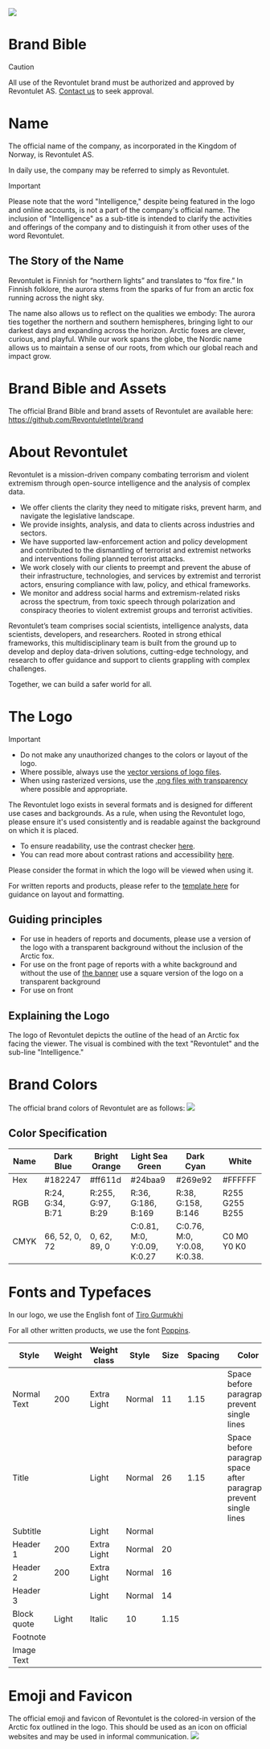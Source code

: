 ![](https://github.com/RevontuletIntel/brand/blob/main/assets/banner/Banner.png?raw=true)

# Brand Bible
>[!CAUTION]
>All use of the Revontulet brand must be authorized and approved by Revontulet AS. [Contact us](https://revontulet.co/contact) to seek approval.

# Name
The official name of the company, as incorporated in the Kingdom of Norway, is Revontulet AS.

In daily use, the company may be referred to simply as Revontulet.

>[!IMPORTANT]
>Please note that the word "Intelligence," despite being featured in the logo and online accounts, is not a part of the company's official name. The inclusion of "Intelligence" as a sub-title is intended to clarify the activities and offerings of the company and to distinguish it from other uses of the word Revontulet.
 
## The Story of the Name
Revontulet  is Finnish for “northern lights” and translates to “fox fire.” In Finnish folklore, the aurora stems from the sparks of fur from an arctic fox running across the night sky.

The name also allows us to reflect on the qualities we embody: The aurora ties together the northern and southern hemispheres, bringing light to our darkest days and expanding across the horizon. Arctic foxes are clever, curious, and playful. While our work spans the globe, the Nordic name allows us to maintain a sense of our roots, from which our global reach and impact grow.

# Brand Bible and Assets
The official Brand Bible and brand assets of Revontulet are available here: https://github.com/RevontuletIntel/brand

# About Revontulet

Revontulet is a mission-driven company combating terrorism and violent extremism through open-source intelligence and the analysis of complex data. 

* We offer clients the clarity they need to mitigate risks, prevent harm, and navigate the legislative landscape.
* We provide insights, analysis, and data to clients across industries and sectors. 
* We have supported law-enforcement action and policy development and contributed to the dismantling of terrorist and extremist networks and interventions foiling planned terrorist attacks. 
* We work closely with our clients to preempt and prevent the abuse of their infrastructure, technologies, and services by extremist and terrorist actors, ensuring compliance with law, policy, and ethical frameworks. 
* We monitor and address social harms and extremism-related risks across the spectrum, from toxic speech through polarization and conspiracy theories to violent extremist groups and terrorist activities.

Revontulet’s team comprises social scientists, intelligence analysts, data scientists, developers, and researchers. Rooted in strong ethical frameworks, this multidisciplinary team is built from the ground up to develop and deploy data-driven solutions, cutting-edge technology, and research to offer guidance and support to clients grappling with complex challenges.

Together, we can build a safer world for all.

# The Logo
>[!IMPORTANT]
>* Do not make any unauthorized changes to the colors or layout of the logo.
>* Where possible, always use the [vector versions of logo files](assets/logo/vector).
>* When using rasterized versions, use the [.png files with transparency](assets/logo/png) where possible and appropriate.

The Revontulet logo exists in several formats and is designed for different use cases and backgrounds. As a rule, when using the Revontulet logo, please ensure it's used consistently and is readable against the background on which it is placed. 

* To ensure readability, use the contrast checker [here](https://color.adobe.com/create/color-contrast-analyzer).
* You can read more about contrast rations and accessibility [here](https://adobe.design/stories/leading-design/inclusive-palettes-with-adobe-color).

Please consider the format in which the logo will be viewed when using it.

For written reports and products, please refer to the [template here](https://github.com/RevontuletIntel/brand/blob/main/templates/Template%20for%20Reports.pdf) for guidance on layout and formatting. 

## Guiding principles
* For use in headers of reports and documents, please use a version of the logo with a transparent background without the inclusion of the Arctic fox. 
* For use on the front page of reports with a white background and without the use of [the banner](https://github.com/RevontuletIntel/brand/blob/main/assets/banner/Banner.png?raw=true) use a square version of the logo on a transparent background
* For use on front

## Explaining the Logo
The logo of Revontulet depicts the outline of the head of an Arctic fox facing the viewer. The visual is combined with the text "Revontulet" and the sub-line "Intelligence." 

# Brand Colors
The official brand colors of Revontulet are as follows:
![](https://github.com/RevontuletIntel/brand/blob/main/colors.png?raw=true)

## Color Specification
| Name | Dark Blue | Bright Orange | Light Sea Green | Dark Cyan | White |
|------|-----------|---------------|-----------------|-----------|--------------|
|Hex | #182247 | #ff611d | #24baa9 | #269e92 | #FFFFFF | 
|RGB|R:24, G:34, B:71 |  R:255, G:97, B:29 | R:36, G:186, B:169  | R:38, G:158, B:146 | R255 G255 B255 |
|CMYK|66, 52, 0, 72 |  0, 62, 89, 0 | C:0.81, M:0, Y:0.09, K:0.27 |  C:0.76, M:0, Y:0.08, K:0.38. | C0 M0 Y0 K0 | 

# Fonts and Typefaces

In our logo, we use the English font of [Tiro Gurmukhi](https://fonts.google.com/specimen/Tiro+Gurmukhi)

For all other written products, we use the font [Poppins](https://fonts.google.com/specimen/Poppins).

| Style | Weight | Weight class | Style | Size | Spacing | Color | Notes | 
| ------|--------|--------------|------ |------|---------|-------|-------|
| Normal Text | 200 | Extra Light | Normal | 11 | 1.15 | Space before paragraph, prevent single lines|
| Title | | Light | Normal |  26 | 1.15 | Space before paragraph, space after paragraph, prevent single lines |
| Subtitle | | Light | Normal | | | |
| Header 1 | 200 | Extra Light | Normal | 20 | | |
| Header 2 | 200 | Extra Light | Normal | 16 | | |
| Header 3 |  | Light | Normal | 14 | | |
| Block quote | Light | Italic | 10 | 1.15 | | |
| Footnote | | | | | |
| Image Text | | | | | |


# Emoji and Favicon
The official emoji and favicon of Revontulet is the colored-in version of the Arctic fox outlined in the logo. This should be used as an icon on official websites and may be used in informal communication.
![](https://github.com/RevontuletIntel/brand/blob/main/assets/emoji/emoji.png?raw=true)
